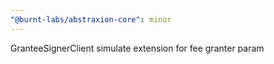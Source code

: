```yaml
---
"@burnt-labs/abstraxion-core": minor
---
```


GranteeSignerClient simulate extension for fee granter param
